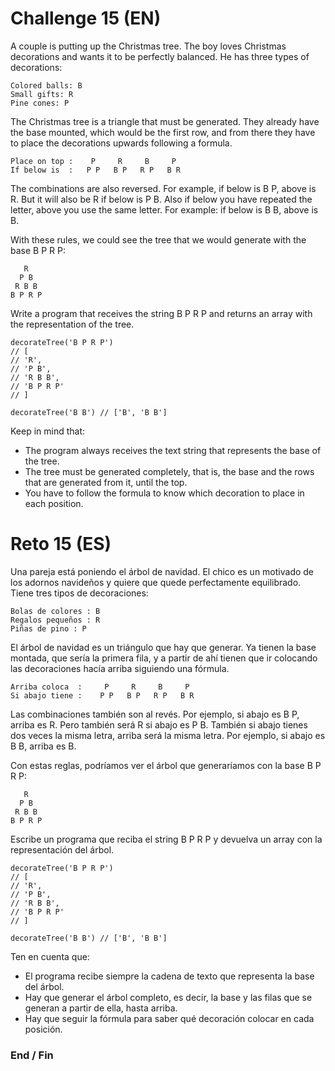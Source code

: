 # Challenge 15 (EN)
A couple is putting up the Christmas tree. The boy loves Christmas decorations and wants it to be perfectly balanced. He has three types of decorations:

    Colored balls: B
    Small gifts: R
    Pine cones: P

The Christmas tree is a triangle that must be generated. They already have the base mounted, which would be the first row, and from there they have to place the decorations upwards following a formula.

    Place on top :    P     R     B     P
    If below is  :   P P   B P   R P   B R

The combinations are also reversed. For example, if below is B P, above is R. But it will also be R if below is P B. Also if below you have repeated the letter, above you use the same letter. For example: if below is B B, above is B.

With these rules, we could see the tree that we would generate with the base B P R P:

       R
      P B
     R B B
    B P R P

Write a program that receives the string B P R P and returns an array with the representation of the tree.

    decorateTree('B P R P')
    // [
    // 'R',
    // 'P B',
    // 'R B B',
    // 'B P R P'
    // ]

    decorateTree('B B') // ['B', 'B B']

Keep in mind that:
- The program always receives the text string that represents the base of the tree.
- The tree must be generated completely, that is, the base and the rows that are generated from it, until the top.
- You have to follow the formula to know which decoration to place in each position.

# Reto 15 (ES)
Una pareja está poniendo el árbol de navidad. El chico es un motivado de los adornos navideños y quiere que quede perfectamente equilibrado. Tiene tres tipos de decoraciones:

    Bolas de colores : B
    Regalos pequeños : R
    Piñas de pino : P

El árbol de navidad es un triángulo que hay que generar. Ya tienen la base montada, que sería la primera fila, y a partir de ahí tienen que ir colocando las decoraciones hacía arriba siguiendo una fórmula.

    Arriba coloca  :     P     R     B     P
    Si abajo tiene :    P P   B P   R P   B R

Las combinaciones también son al revés. Por ejemplo, si abajo es B P, arriba es R. Pero también será R si abajo es P B. También si abajo tienes dos veces la misma letra, arriba será la misma letra. Por ejemplo, si abajo es B B, arriba es B.

Con estas reglas, podríamos ver el árbol que generaríamos con la base B P R P:

       R
      P B
     R B B
    B P R P

Escribe un programa que reciba el string B P R P y devuelva un array con la representación del árbol.

    decorateTree('B P R P')
    // [
    // 'R',
    // 'P B',
    // 'R B B',
    // 'B P R P'
    // ]

    decorateTree('B B') // ['B', 'B B']

Ten en cuenta que:
- El programa recibe siempre la cadena de texto que representa la base del árbol.
- Hay que generar el árbol completo, es decir, la base y las filas que se generan a partir de ella, hasta arriba.
- Hay que seguir la fórmula para saber qué decoración colocar en cada posición.

### End / Fin
